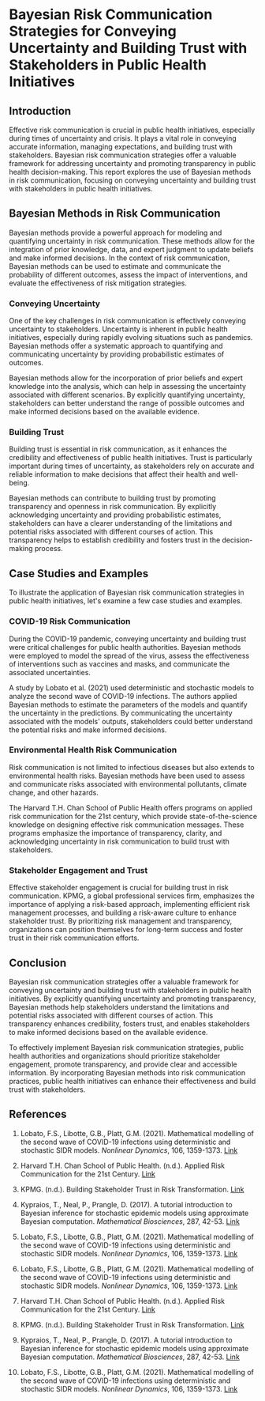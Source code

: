 # Bayesian Risk Communication Strategies for Conveying Uncertainty and Building Trust with Stakeholders in Public Health Initiatives

## Introduction

Effective risk communication is crucial in public health initiatives, especially during times of uncertainty and crisis. It plays a vital role in conveying accurate information, managing expectations, and building trust with stakeholders. Bayesian risk communication strategies offer a valuable framework for addressing uncertainty and promoting transparency in public health decision-making. This report explores the use of Bayesian methods in risk communication, focusing on conveying uncertainty and building trust with stakeholders in public health initiatives.

## Bayesian Methods in Risk Communication

Bayesian methods provide a powerful approach for modeling and quantifying uncertainty in risk communication. These methods allow for the integration of prior knowledge, data, and expert judgment to update beliefs and make informed decisions. In the context of risk communication, Bayesian methods can be used to estimate and communicate the probability of different outcomes, assess the impact of interventions, and evaluate the effectiveness of risk mitigation strategies.

### Conveying Uncertainty

One of the key challenges in risk communication is effectively conveying uncertainty to stakeholders. Uncertainty is inherent in public health initiatives, especially during rapidly evolving situations such as pandemics. Bayesian methods offer a systematic approach to quantifying and communicating uncertainty by providing probabilistic estimates of outcomes.

Bayesian methods allow for the incorporation of prior beliefs and expert knowledge into the analysis, which can help in assessing the uncertainty associated with different scenarios. By explicitly quantifying uncertainty, stakeholders can better understand the range of possible outcomes and make informed decisions based on the available evidence.

### Building Trust

Building trust is essential in risk communication, as it enhances the credibility and effectiveness of public health initiatives. Trust is particularly important during times of uncertainty, as stakeholders rely on accurate and reliable information to make decisions that affect their health and well-being.

Bayesian methods can contribute to building trust by promoting transparency and openness in risk communication. By explicitly acknowledging uncertainty and providing probabilistic estimates, stakeholders can have a clearer understanding of the limitations and potential risks associated with different courses of action. This transparency helps to establish credibility and fosters trust in the decision-making process.

## Case Studies and Examples

To illustrate the application of Bayesian risk communication strategies in public health initiatives, let's examine a few case studies and examples.

### COVID-19 Risk Communication

During the COVID-19 pandemic, conveying uncertainty and building trust were critical challenges for public health authorities. Bayesian methods were employed to model the spread of the virus, assess the effectiveness of interventions such as vaccines and masks, and communicate the associated uncertainties.

A study by Lobato et al. (2021) used deterministic and stochastic models to analyze the second wave of COVID-19 infections. The authors applied Bayesian methods to estimate the parameters of the models and quantify the uncertainty in the predictions. By communicating the uncertainty associated with the models' outputs, stakeholders could better understand the potential risks and make informed decisions.

### Environmental Health Risk Communication

Risk communication is not limited to infectious diseases but also extends to environmental health risks. Bayesian methods have been used to assess and communicate risks associated with environmental pollutants, climate change, and other hazards.

The Harvard T.H. Chan School of Public Health offers programs on applied risk communication for the 21st century, which provide state-of-the-science knowledge on designing effective risk communication messages. These programs emphasize the importance of transparency, clarity, and acknowledging uncertainty in risk communication to build trust with stakeholders.

### Stakeholder Engagement and Trust

Effective stakeholder engagement is crucial for building trust in risk communication. KPMG, a global professional services firm, emphasizes the importance of applying a risk-based approach, implementing efficient risk management processes, and building a risk-aware culture to enhance stakeholder trust. By prioritizing risk management and transparency, organizations can position themselves for long-term success and foster trust in their risk communication efforts.

## Conclusion

Bayesian risk communication strategies offer a valuable framework for conveying uncertainty and building trust with stakeholders in public health initiatives. By explicitly quantifying uncertainty and promoting transparency, Bayesian methods help stakeholders understand the limitations and potential risks associated with different courses of action. This transparency enhances credibility, fosters trust, and enables stakeholders to make informed decisions based on the available evidence.

To effectively implement Bayesian risk communication strategies, public health authorities and organizations should prioritize stakeholder engagement, promote transparency, and provide clear and accessible information. By incorporating Bayesian methods into risk communication practices, public health initiatives can enhance their effectiveness and build trust with stakeholders.

## References

1. Lobato, F.S., Libotte, G.B., Platt, G.M. (2021). Mathematical modelling of the second wave of COVID-19 infections using deterministic and stochastic SIDR models. *Nonlinear Dynamics*, 106, 1359-1373. [Link](https://doi.org/10.1007/s11071-021-06680-0)

2. Harvard T.H. Chan School of Public Health. (n.d.). Applied Risk Communication for the 21st Century. [Link](https://www.hsph.harvard.edu/ecpe/programs/applied-risk-communication-for-the-21st-century/)

3. KPMG. (n.d.). Building Stakeholder Trust in Risk Transformation. [Link](https://kpmg.com/us/en/media/news/building-stakeholder-trust-in-risk-transformation.html)

4. Kypraios, T., Neal, P., Prangle, D. (2017). A tutorial introduction to Bayesian inference for stochastic epidemic models using approximate Bayesian computation. *Mathematical Biosciences*, 287, 42-53. [Link](https://doi.org/10.1016/j.mbs.2016.07.001)

5. Lobato, F.S., Libotte, G.B., Platt, G.M. (2021). Mathematical modelling of the second wave of COVID-19 infections using deterministic and stochastic SIDR models. *Nonlinear Dynamics*, 106, 1359-1373. [Link](https://doi.org/10.1007/s11071-021-06680-0)

6. Lobato, F.S., Libotte, G.B., Platt, G.M. (2021). Mathematical modelling of the second wave of COVID-19 infections using deterministic and stochastic SIDR models. *Nonlinear Dynamics*, 106, 1359-1373. [Link](https://doi.org/10.1007/s11071-021-06680-0)

7. Harvard T.H. Chan School of Public Health. (n.d.). Applied Risk Communication for the 21st Century. [Link](https://www.hsph.harvard.edu/ecpe/programs/applied-risk-communication-for-the-21st-century/)

8. KPMG. (n.d.). Building Stakeholder Trust in Risk Transformation. [Link](https://kpmg.com/us/en/media/news/building-stakeholder-trust-in-risk-transformation.html)

9. Kypraios, T., Neal, P., Prangle, D. (2017). A tutorial introduction to Bayesian inference for stochastic epidemic models using approximate Bayesian computation. *Mathematical Biosciences*, 287, 42-53. [Link](https://doi.org/10.1016/j.mbs.2016.07.001)

10. Lobato, F.S., Libotte, G.B., Platt, G.M. (2021). Mathematical modelling of the second wave of COVID-19 infections using deterministic and stochastic SIDR models. *Nonlinear Dynamics*, 106, 1359-1373. [Link](https://doi.org/10.1007/s11071-021-06680-0)